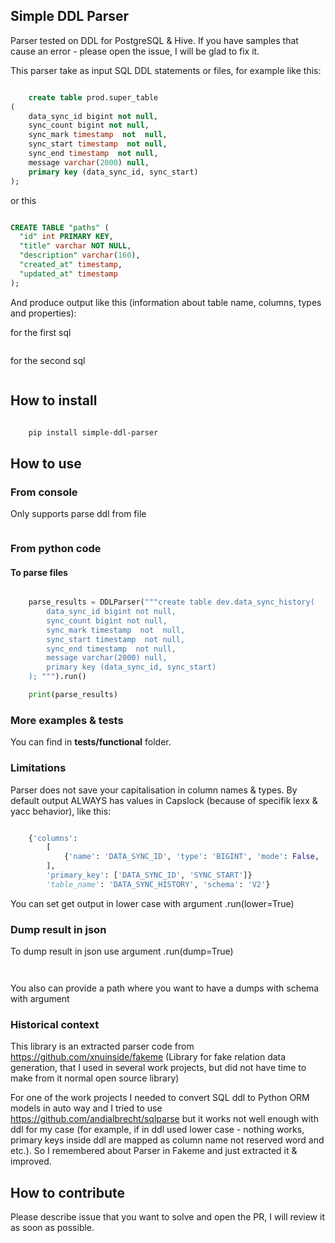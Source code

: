 ## Simple DDL Parser

Parser tested on DDL for PostgreSQL & Hive. If you have samples that cause an error - please open the issue, I will be glad to fix it.

This parser take as input SQL DDL statements or files, for example like this:

```sql

    create table prod.super_table
(
    data_sync_id bigint not null,
    sync_count bigint not null,
    sync_mark timestamp  not  null,
    sync_start timestamp  not null,
    sync_end timestamp  not null,
    message varchar(2000) null,
    primary key (data_sync_id, sync_start)
);

```

or this


```sql

CREATE TABLE "paths" (
  "id" int PRIMARY KEY,
  "title" varchar NOT NULL,
  "description" varchar(160),
  "created_at" timestamp,
  "updated_at" timestamp
);


```

And produce output like this (information about table name, columns, types and properties):

for the first sql

```json

```


for the second sql

```json


```

## How to install

```bash

    pip install simple-ddl-parser

```


## How to use

### From console 

Only supports parse ddl from file

```bash


```

### From python code

#### To parse files

```python

    parse_results = DDLParser("""create table dev.data_sync_history(
        data_sync_id bigint not null,
        sync_count bigint not null,
        sync_mark timestamp  not  null,
        sync_start timestamp  not null,
        sync_end timestamp  not null,
        message varchar(2000) null,
        primary key (data_sync_id, sync_start)
    ); """).run()

    print(parse_results) 

```

### More examples & tests

You can find in **tests/functional** folder.

### Limitations

Parser does not save your capitalisation in column names & types. By default output ALWAYS has values in Capslock (because of specifik lexx & yacc behavior), like this:

```python

    {'columns': 
        [
            {'name': 'DATA_SYNC_ID', 'type': 'BIGINT', 'mode': False, 'size': None}, {'name': 'SYNC_COUNT', 'type': 'BIGINT', 'mode': False, 'size': None}, ...
        ],
        'primary_key': ['DATA_SYNC_ID', 'SYNC_START']} 
        'table_name': 'DATA_SYNC_HISTORY', 'schema': 'V2'}
```

You can set get output in lower case with argument .run(lower=True)

### Dump result in json

To dump result in json use argument .run(dump=True)

```python



```

You also can provide a path where you want to have a dumps with schema with argument 
### Historical context

This library is an extracted parser code from https://github.com/xnuinside/fakeme (Library for fake relation data generation, that I used in several work projects, but did not have time to make from it normal open source library)

For one of the work projects I needed to convert SQL ddl to Python ORM models in auto way and I tried to use https://github.com/andialbrecht/sqlparse but it works not well enough with ddl for my case (for example, if in ddl used lower case - nothing works, primary keys inside ddl are mapped as column name not reserved word and etc.). So I remembered about Parser in Fakeme and just extracted it & improved. 

## How to contribute

Please describe issue that you want to solve and open the PR, I will review it as soon as possible.
